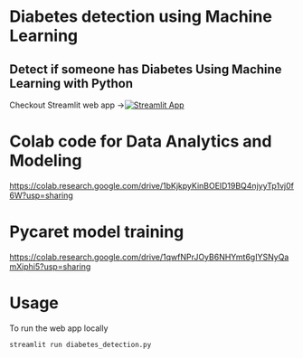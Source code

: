 # Diabetes detection using Machine Learning
## Detect if someone has Diabetes Using Machine Learning with Python
Checkout Streamlit web app ->[![Streamlit App](https://static.streamlit.io/badges/streamlit_badge_black_white.svg)](https://share.streamlit.io/r1se23/diabetes-prediction/main/diabetes_detection.py)

# Colab code for Data Analytics and Modeling 
https://colab.research.google.com/drive/1bKjkpyKinBOElD19BQ4njyyTp1vj0f6W?usp=sharing

# Pycaret model training
https://colab.research.google.com/drive/1qwfNPrJOyB6NHYmt6gIYSNyQamXiphi5?usp=sharing

# Usage
To run the web app locally
```
streamlit run diabetes_detection.py
```